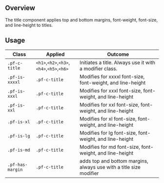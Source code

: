 ## Overview
The title component applies top and bottom margins, font-weight, font-size, and line-height to titles.
## Usage

| Class | Applied | Outcome
| -- | -- | -- |
| `.pf-c-title` | `<h1>`,`<h2>`,`<h3>`,`<h4>`,`<h5>`,`<h6>` |  Initiates a title. Always use it with a modifier class. |
| `.pf-is-xxxxl` | `.pf-c-title` | Modifies for xxxxl font-size, font-weight, and line-height |
| `.pf-is-xxxl` | `.pf-c-title` | Modifies for xxxl font-size, font-weight, and line-height |
| `.pf-is-xxl` | `.pf-c-title` | Modifies for xxl font-size, font-weight, and line-height |
| `.pf-is-xl` | `.pf-c-title` | Modifies for xl font-size, font-weight, and line-height |
| `.pf-is-lg` | `.pf-c-title` | Modifies for lg font-size, font-weight, and line-height |
| `.pf-is-md` | `.pf-c-title` | Modifies for md font-size, font-weight, and line-height |
| `.pf-has-margin` | `.pf-c-title` | adds top and bottom margins, always use with a title size modifier |
